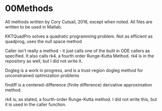 # 00Methods
All methods written by Cory Cutsail, 2016, except when noted.
All files are written to be used in Matlab.

KKTQuadPro solves a quadratic programming problem. Not as efficient as quadprog, uses the null space method

Caller isn't really a method - it just calls one of the built in ODE callers as specified. It also calls rk4, a fourth order Runge-Kutta 
  Method. rk4 is in the repository as well, but I did not write it.

Dogleg is a work in progress, and is a trust-region dogleg method for unconstrained optimization problems

findiff is a centered-difference (finite difference) derivative approximation method. 

rk4 is, as stated, a fourth-order Runge-Kutta method. I did not write this, but it is used in the caller function.
